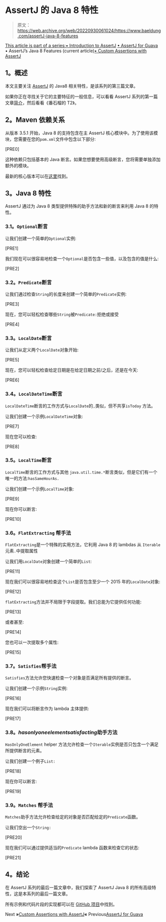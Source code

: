 # AssertJ 的 Java 8 特性

> 原文：<https://web.archive.org/web/20220930061024/https://www.baeldung.com/assertJ-java-8-features>

[This article is part of a series:](javascript:void(0);)[• Introduction to AssertJ](/web/20220123160032/https://www.baeldung.com/introduction-to-assertj)
[• AssertJ for Guava](/web/20220123160032/https://www.baeldung.com/assertJ-for-guava)
• AssertJ’s Java 8 Features (current article)[• Custom Assertions with AssertJ](/web/20220123160032/https://www.baeldung.com/assertj-custom-assertion)

## **1。概述**

本文主要关注 [AssertJ](https://web.archive.org/web/20220123160032/https://joel-costigliola.github.io/assertj/) 的 Java8 相关特性，是该系列的第三篇文章。

如果你正在寻找关于它的主要特征的一般信息，可以看看 AssertJ 系列的第一篇文章[简介](/web/20220123160032/https://www.baeldung.com/introduction-to-assertj)，然后看看《番石榴的 T2》。

## **2。Maven 依赖关系**

从版本 3.5.1 开始，Java 8 的支持包含在主 AssertJ 核心模块中。为了使用该模块，您需要在您的`pom.xml`文件中包含以下部分:

[PRE0]

这种依赖只包括基本的 Java 断言。如果您想要使用高级断言，您将需要单独添加额外的模块。

最新的核心版本可以在[这里](https://web.archive.org/web/20220123160032/https://search.maven.org/classic/#search%7Cga%7C1%7Ca%3A%22assertj-core%22)找到。

## **3。Java 8 特性**

AssertJ 通过为 Java 8 类型提供特殊的助手方法和新的断言来利用 Java 8 的特性。

### **3.1。`Optional`断言**

让我们创建一个简单的`Optional`实例:

[PRE1]

我们现在可以很容易地检查一个`Optional`是否包含一些值，以及包含的值是什么:

[PRE2]

### **3.2。`Predicate`断言**

让我们通过检查`String`的长度来创建一个简单的`Predicate`实例:

[PRE3]

现在，您可以轻松检查哪些`String`被`Predicate:`拒绝或接受

[PRE4]

### **3.3。`LocalDate`断言**

让我们从定义两个`LocalDate`对象开始:

[PRE5]

现在，您可以轻松检查给定日期是在给定日期之前/之后，还是在今天:

[PRE6]

### **3.4。`LocalDateTime`断言**

`LocalDateTime`断言的工作方式与`LocalDate`的`,`类似，但不共享`isToday` 方法。

让我们创建一个示例`LocalDateTime`对象:

[PRE7]

现在您可以检查:

[PRE8]

### **3.5。`LocalTime`断言**

`LocalTime`断言的工作方式与其他 `java.util.time.*`断言类似，但是它们有一个唯一的方法:`hasSameHourAs.`

让我们创建一个示例`LocalTime`对象:

[PRE9]

现在你可以断言:

[PRE10]

### **3.6。`FlatExtracting` 帮手法**

`FlatExtracting`是一个特殊的实用方法，它利用 Java 8 的 lambdas 从 `Iterable`元素`.`中提取属性

让我们用`LocalDate`对象创建一个简单的`List`:

[PRE11]

现在我们可以很容易地检查这个`List`是否包含至少一个 2015 年的`LocalDate`对象:

[PRE12]

`flatExtracting`方法并不局限于字段提取。我们总能为它提供任何功能:

[PRE13]

或者甚至:

[PRE14]

您也可以一次提取多个属性:

[PRE15]

### **3.7。`Satisfies`帮手法**

`Satisfies`方法允许您快速检查一个对象是否满足所有提供的断言。

让我们创建一个示例`String`实例:

[PRE16]

现在我们可以将断言作为 lambda 主体提供:

[PRE17]

### **3.8。*hasonlyoneelementsatisfacting*助手方法**

`HasOnlyOneElement` helper 方法允许检查一个`Iterable`实例是否只包含一个满足所提供断言的元素。

让我们创建一个例子`List:`

[PRE18]

现在你可以断言:

[PRE19]

### **3.9。`Matches` 帮手法**

`Matches`助手方法允许检查给定的对象是否匹配给定的`Predicate`函数。

让我们空出一个`String:`

[PRE20]

现在我们可以通过提供适当的`Predicate` lambda 函数来检查它的状态:

[PRE21]

## **4。结论**

在 AssertJ 系列的最后一篇文章中，我们探索了 AssertJ Java 8 的所有高级特性，这是本系列的最后一篇文章。

所有示例和代码片段的实现都可以在 [GitHub 项目](https://web.archive.org/web/20220123160032/https://github.com/eugenp/tutorials/tree/master/testing-modules/assertion-libraries)中找到。

Next **»**[Custom Assertions with AssertJ](/web/20220123160032/https://www.baeldung.com/assertj-custom-assertion)**«** Previous[AssertJ for Guava](/web/20220123160032/https://www.baeldung.com/assertJ-for-guava)